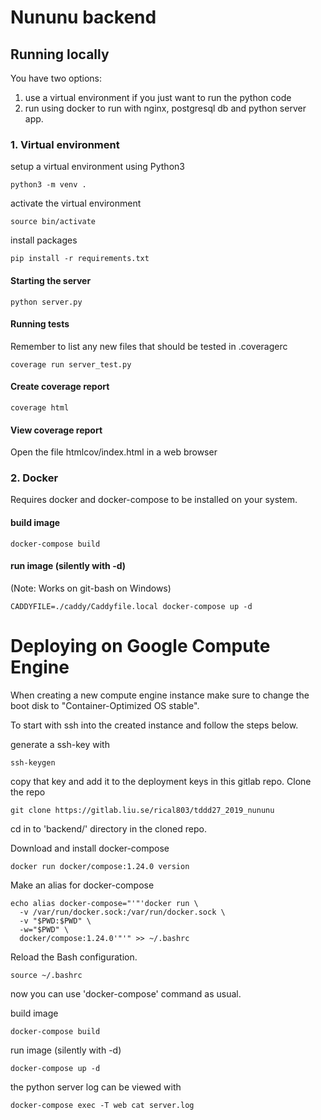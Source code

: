 # Nununu backend

## Running locally
You  have two options:
1. use a virtual environment if you just want to run the python code
2. run using docker to run with nginx, postgresql db and python server app.

### 1. Virtual environment
setup a virtual environment using Python3

```
python3 -m venv .
```

activate the virtual environment
```
source bin/activate
```

install  packages
```
pip install -r requirements.txt
```

#### Starting the server
  ```
  python server.py
  ```

#### Running tests
  Remember to list any new files that should be tested in .coveragerc
  ```
  coverage run server_test.py
  ```

#### Create coverage report
  ```
  coverage html
  ```

#### View coverage report
Open the file htmlcov/index.html in a web browser


### 2. Docker

Requires docker and docker-compose to be installed on your system.

#### build image
  ```
  docker-compose build
  ```

#### run image (silently with -d)
(Note: Works on git-bash on Windows)
  ```
  CADDYFILE=./caddy/Caddyfile.local docker-compose up -d
  ```


# Deploying on Google Compute Engine
When creating a new compute engine instance make sure to change the boot disk to "Container-Optimized OS stable".

To start with ssh into the created instance and follow the steps below.

generate a ssh-key with
  ```
  ssh-keygen
  ```
copy that key and add it to the deployment keys in this gitlab repo.
Clone the repo
  ```
  git clone https://gitlab.liu.se/rical803/tddd27_2019_nununu
  ```
cd in to 'backend/' directory in the cloned repo.

Download and install docker-compose
  ```
  docker run docker/compose:1.24.0 version
  ```

  Make an alias for docker-compose
  ```
  echo alias docker-compose="'"'docker run \
    -v /var/run/docker.sock:/var/run/docker.sock \
    -v "$PWD:$PWD" \
    -w="$PWD" \
    docker/compose:1.24.0'"'" >> ~/.bashrc
  ```
Reload the Bash configuration.
  ```
  source ~/.bashrc
  ```

now you can use 'docker-compose' command as usual.

build image
  ```
  docker-compose build
  ```

run image (silently with -d)
  ```
  docker-compose up -d
  ```
the python server log can be viewed with
  ```
  docker-compose exec -T web cat server.log
  ```
